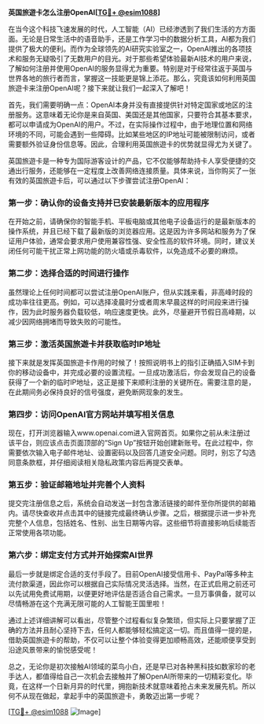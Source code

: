 **英国旅遊卡怎么注册OpenAI[[TG💪+ @esim1088](https://t.me/s/esim1088)]**

在当今这个科技飞速发展的时代，人工智能（AI）已经渗透到了我们生活的方方面面。无论是日常生活中的语音助手，还是工作学习中的数据分析工具，AI都为我们提供了极大的便利。而作为全球领先的AI研究实验室之一，OpenAI推出的各项技术和服务无疑吸引了无数用户的目光。对于那些希望体验最新AI技术的用户来说，了解如何注册并使用OpenAI的服务显得尤为重要。特别是对于经常往返于英国与世界各地的旅行者而言，掌握这一技能更是锦上添花。那么，究竟该如何利用英国旅遊卡来注册OpenAI呢？接下来就让我们一起深入了解吧！

首先，我们需要明确一点：OpenAI本身并没有直接提供针对特定国家或地区的注册服务。这意味着无论你是来自英国、美国还是其他国家，只要符合其基本要求，都可以申请成为OpenAI的用户。不过，在实际操作过程中，由于地理位置和网络环境的不同，可能会遇到一些障碍。比如某些地区的IP地址可能被限制访问，或者需要额外验证身份信息等。因此，合理利用英国旅遊卡的优势就显得尤为关键了。

英国旅遊卡是一种专为国际游客设计的产品，它不仅能够帮助持卡人享受便捷的交通出行服务，还能够在一定程度上改善网络连接质量。具体来说，当你购买了一张有效的英国旅遊卡后，可以通过以下步骤尝试注册OpenAI：

### 第一步：确认你的设备支持并已安装最新版本的应用程序
在开始之前，请确保你的智能手机、平板电脑或其他电子设备运行的是最新版本的操作系统，并且已经下载了最新版的浏览器应用。这是因为许多网站和服务为了保证用户体验，通常会要求用户使用兼容性强、安全性高的软件环境。同时，建议关闭任何可能干扰正常上网功能的防火墙或杀毒软件，以免造成不必要的麻烦。

### 第二步：选择合适的时间进行操作
虽然理论上任何时间都可以尝试注册OpenAI账户，但从实践来看，非高峰时段的成功率往往更高。例如，可以选择凌晨时分或者周末早晨这样的时间段来进行操作，因为此时服务器负载较低，响应速度更快。此外，尽量避开节假日高峰期，以减少因网络拥堵而导致失败的可能性。

### 第三步：激活英国旅遊卡并获取临时IP地址
接下来就是发挥英国旅遊卡作用的时候了！按照说明书上的指引正确插入SIM卡到你的移动设备中，并完成必要的设置流程。一旦成功激活后，你会发现自己的设备获得了一个新的临时IP地址，这正是接下来顺利注册的关键所在。需要注意的是，在此期间务必保持良好的信号强度，避免断网现象的发生。

### 第四步：访问OpenAI官方网站并填写相关信息
现在，打开浏览器输入www.openai.com进入官网首页。如果你之前从未注册过该平台，则应该点击页面顶部的“Sign Up”按钮开始创建新账号。在此过程中，你需要依次输入电子邮件地址、设置密码以及回答几道安全问题。同时，别忘了勾选同意条款框，并仔细阅读相关隐私政策内容后再提交表单。

### 第五步：验证邮箱地址并完善个人资料
提交完注册信息之后，系统会自动发送一封包含激活链接的邮件至你所提供的邮箱内。请尽快查收并点击其中的链接完成最终确认步骤。之后，根据提示进一步补充完整个人信息，包括姓名、性别、出生日期等内容。这些细节将直接影响后续能否正常使用各项功能。

### 第六步：绑定支付方式并开始探索AI世界
最后一步就是绑定合适的支付手段了。目前OpenAI接受信用卡、PayPal等多种主流付款渠道，因此你可以根据自己实际情况灵活选择。当然，在正式启用之前还可以先试用免费试用期，以便更好地评估是否适合自己需求。一旦万事俱备，就可以尽情畅游在这个充满无限可能的人工智能王国里啦！

通过上述详细讲解可以看出，尽管整个过程看似复杂繁琐，但实际上只要掌握了正确的方法并且耐心坚持下去，任何人都能够轻松搞定这一切。而且值得一提的是，借助英国旅遊卡的帮助，不仅可以让整个体验变得更加顺畅高效，还能顺便享受到沿途风景带来的愉悦感受呢！

总之，无论你是初次接触AI领域的菜鸟小白，还是早已对各种黑科技如数家珍的老手达人，都值得给自己一次机会去接触并了解OpenAI所带来的一切精彩变化。毕竟，在这样一个日新月异的时代里，拥抱新技术就意味着抢占未来发展先机。所以何不从现在做起，拿起手中的英国旅遊卡，勇敢迈出第一步呢？

[[TG💪+ @esim1088](https://t.me/s/esim1088) ![Image](https://i.postimg.cc/4NQfJmqS/Snipaste-2025-05-13-00-14-12.png)]